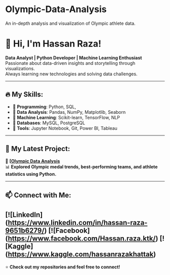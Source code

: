 # Olympic-Data-Analysis
An in-depth analysis and visualization of Olympic athlete data.
# 👋 Hi, I'm Hassan Raza!

**Data Analyst | Python Developer | Machine Learning Enthusiast**  
Passionate about data-driven insights and storytelling through visualizations.  
Always learning new technologies and solving data challenges.  

---

## 🔥 My Skills:
- 📌 **Programming**: Python, SQL,  
- 📌 **Data Analysis**: Pandas, NumPy, Matplotlib, Seaborn  
- 📌 **Machine Learning**: Scikit-learn, TensorFlow, NLP  
- 📌 **Databases**: MySQL, PostgreSQL  
- 📌 **Tools**: Jupyter Notebook, Git, Power BI, Tableau  

---

## 🚀 My Latest Project:
🔗 **[[Olympic Data Analysis](https://github.com/Hassan-Raza-ktk/Olympic-Data-Analysis)**  
📊 **Explored Olympic medal trends, best-performing teams, and athlete statistics using Python.**  

---

## 📫 Connect with Me:
[![LinkedIn] (https://www.linkedin.com/in/hassan-raza-9651b6279/)
[![Facebook] (https://www.facebook.com/Hassan.raza.ktk/)
[![Kaggle] (https://www.kaggle.com/hassanrazakhattak)
---

⭐ **Check out my repositories and feel free to connect!**  
